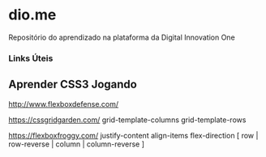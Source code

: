 # dio.me
Repositório do aprendizado na plataforma da Digital Innovation One

### Links Úteis
## Aprender CSS3 Jogando
http://www.flexboxdefense.com/

https://cssgridgarden.com/
grid-template-columns
grid-template-rows

https://flexboxfroggy.com/
justify-content
align-items
flex-direction [ row | row-reverse | column | column-reverse ]

